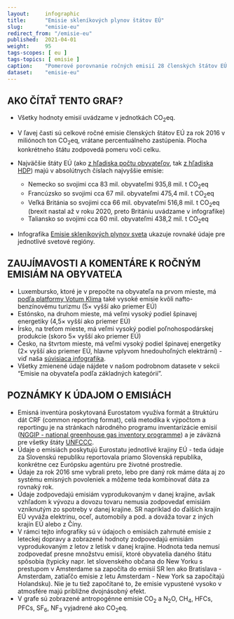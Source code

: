 ```yaml
---
layout:     infographic
title:      "Emisie skleníkových plynov štátov EÚ"
slug:       "emisie-eu"
redirect_from: "/emisie-eu"
published:  2021-04-01
weight:     95
tags-scopes: [ eu ]
tags-topics: [ emisie ]
caption:    "Pomerové porovnanie ročných emisií 28 členských štátov EÚ a prepočet na obyvateľa."
dataset:    "emisie-eu"
---
```


## AKO ČÍTAŤ TENTO GRAF?

* Všetky hodnoty emisií uvádzame v jednotkách <glossary id="co2eq">CO<sub>2</sub>eq</glossary>.
* V ľavej časti sú celkové ročné emisie členských štátov EÚ za rok 2016 v miliónoch ton CO<sub>2</sub>eq, vrátane percentuálneho zastúpenia. Plocha konkrétneho štátu zodpovedá pomeru voči celku.
* Najväčšie štáty EÚ (ako [z hľadiska počtu obyvateľov](https://en.wikipedia.org/wiki/List_of_European_Union_member_states_by_population), tak [z hľadiska HDP](https://en.wikipedia.org/wiki/List_of_sovereign_states_in_Europe_by_GDP_(nominal))) majú v absolútnych číslach najvyššie emisie:
  * Nemecko so svojimi cca 83 mil. obyvateľmi 935,8 mil. t CO<sub>2</sub>eq
  * Francúzsko so svojimi cca 67 mil. obyvateľmi 475,4 mil. t CO<sub>2</sub>eq
  * Veľká Británia so svojimi cca 66 mil. obyvateľmi 516,8 mil. t CO<sub>2</sub>eq (brexit nastal až v roku 2020, preto Britániu uvádzame v infografike)
  * Taliansko so svojimi cca 60 mil. obyvateľmi 438,2 mil. t CO<sub>2</sub>eq

* Infografika [Emisie skleníkových plynov sveta](/infografiky/emisie-svet) ukazuje rovnaké údaje pre jednotlivé svetové regióny.

## ZAUJÍMAVOSTI A KOMENTÁRE K ROČNÝM EMISIÁM NA OBYVATEĽA

* Luxembursko, ktoré je v prepočte na obyvateľa na prvom mieste, má [podľa platformy Votum Klima](https://today.rtl.lu/news/luxembourg/a/1184731.html) také vysoké emisie kvôli nafto-benzínovému turizmu (5× vyšší ako priemer EÚ)
* Estónsko, na druhom mieste, má veľmi vysoký podiel špinavej energetiky (4,5× vyšší ako priemer EÚ)
* Írsko, na treťom mieste, má veľmi vysoký podiel poľnohospodárskej produkcie (skoro 5× vyšší ako priemer EÚ)
* Česko, na štvrtom mieste, má veľmi vysoký podiel špinavej energetiky (2× vyšší ako priemer EÚ, hlavne vplyvom hnedouhoľných elektrární) - viď naša [súvisiaca infografika](https://faktaoklimatu.cz/infografiky/emise-cr-detail).
* Všetky zmienené údaje nájdete v našom podrobnom datasete v sekcii “Emisie na obyvateľa podľa základných kategórií”.

## POZNÁMKY K ÚDAJOM O EMISIÁCH
* Emisná inventúra poskytovaná Eurostatom využíva formát a štruktúru dát CRF (common reporting format), celá metodika k výpočtom a reportingu je na stránkach národného programu inventarizácie emisií ([NGGIP - national greenhouse gas inventory programme](https://www.ipcc-nggip.iges.or.jp/)) a je záväzná pre všetky štáty [UNFCCC](https://cs.wikipedia.org/wiki/R%C3%A1mcov%C3%A1_%C3%BAmluva_OSN_o_zm%C4%9Bn%C4%9B_klimatu).
* Údaje o emisiách poskytujú Eurostatu jednotlivé krajiny EÚ - teda údaje za Slovenskú republiku reportovala priamo Slovenská republika, konkrétne cez Európsku agentúru pre životné prostredie.
* Údaje za rok 2016 sme vybrali preto, lebo pre daný rok máme dáta aj zo systému emisných povoleniek a môžeme teda kombinovať dáta za rovnaký rok.
* Údaje zodpovedajú emisiám vyprodukovaným v danej krajine, avšak vzhľadom k vývozu a dovozu tovaru nemusia zodpovedať emisiám vzniknutým zo spotreby v danej krajine. SR napríklad do ďalších krajín EÚ vyváža elektrinu, oceľ, automobily a pod. a dováža tovar z iných krajín EÚ alebo z Číny.
* V rámci tejto infografiky sú v údajoch o emisiách zahrnuté emisie z leteckej dopravy a zobrazené hodnoty zodpovedajú emisiám vyprodukovaným z letov z letísk v danej krajine. Hodnota teda nemusí zodpovedať presne množstvu emisií, ktoré obyvatelia daného štátu spôsobia (typicky napr. let slovenského občana do New Yorku s prestupom v Amsterdame sa započíta do emisií SR len ako Bratislava - Amsterdam, zatiaľčo emisie z letu Amsterdam - New York sa započítajú Holandsku). Nie je tu tiež započítané to, že emisie vypustené vysoko v atmosfére majú približne dvojnásobný efekt.
* V grafe sú zobrazené <glossary id="antropogennisklenikoveplyny">antropogénne emisie</glossary> CO<sub>2</sub> a N<sub>2</sub>O, CH<sub>4</sub>, HFCs, PFCs, SF<sub>6</sub>, NF<sub>3</sub> vyjadrené ako <glossary id="co2eq">CO<sub>2</sub>eq</glossary>.
